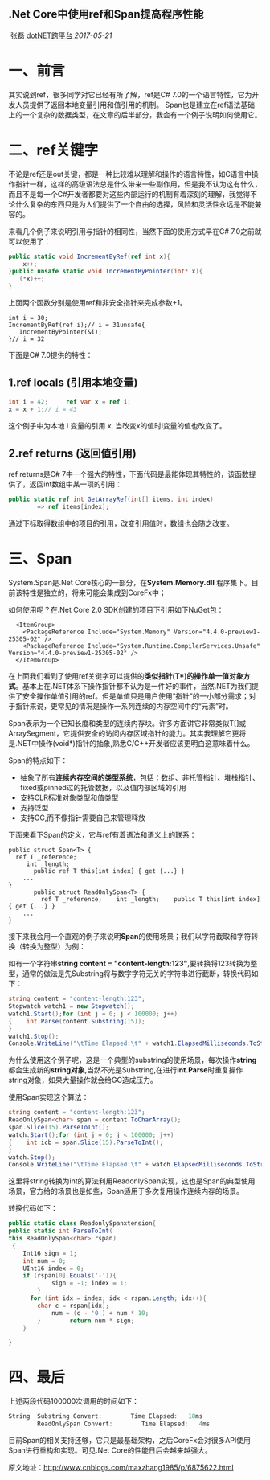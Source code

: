 ##                                                                             .Net Core中使用ref和Span<T>提高程序性能                       

​                                                                                                                                  张磊                                                                                                                                                      [                         dotNET跨平台                      ](javascript:void(0);)                                                                   *2017-05-21*                      

# 一、前言

其实说到ref，很多同学对它已经有所了解，ref是C# 7.0的一个语言特性，它为开发人员提供了返回本地变量引用和值引用的机制。
Span也是建立在ref语法基础上的一个复杂的数据类型，在文章的后半部分，我会有一个例子说明如何使用它。



# 二、ref关键字

不论是ref还是out关键，都是一种比较难以理解和操作的语言特性，如C语言中操作指针一样，这样的高级语法总是什么带来一些副作用，但是我不认为这有什么，而且不是每一个C#开发者都要对这些内部运行的机制有着深刻的理解，我觉得不论什么复杂的东西只是为人们提供了一个自由的选择，风险和灵活性永远是不能兼容的。

来看几个例子来说明引用与指针的相同性，当然下面的使用方式早在C# 7.0之前就可以使用了：

```csharp
public static void IncrementByRef(ref int x){
    x++;
}public unsafe static void IncrementByPointer(int* x){
   (*x)++;
}
```

上面两个函数分别是使用ref和非安全指针来完成参数+1。

```
int i = 30;
IncrementByRef(ref i);// i = 31unsafe{
   IncrementByPointer(&i);
}// i = 32
```

下面是C# 7.0提供的特性：

## 1.ref locals (引用本地变量)

```csharp
int i = 42;		ref var x = ref i;
x = x + 1;// i = 43
```

这个例子中为本地 i 变量的引用 x, 当改变x的值时i变量的值也改变了。

## 2.ref returns (返回值引用)

ref returns是C# 7中一个强大的特性，下面代码是最能体现其特性的，该函数提供了，返回int数组中某一项的引用：

```csharp
public static ref int GetArrayRef(int[] items, int index)
    	=> ref items[index];
```

通过下标取得数组中的项目的引用，改变引用值时，数组也会随之改变。



# 三、Span

System.Span是.Net Core核心的一部分，在**System.Memory.dll** 程序集下。目前该特性是独立的，将来可能会集成到CoreFx中；

如何使用呢？在.Net Core 2.0 SDK创建的项目下引用如下NuGet包：

```
  <ItemGroup>
    <PackageReference Include="System.Memory" Version="4.4.0-preview1-25305-02" />
    <PackageReference Include="System.Runtime.CompilerServices.Unsafe" Version="4.4.0-preview1-25305-02" />
  </ItemGroup>
```

在上面我们看到了使用ref关键字可以提供的**类似指针(T*)的操作单一值对象方式**。基本上在.NET体系下操作指针都不认为是一件好的事件，当然.NET为我们提供了安全操作单值引用的ref。但是单值只是用户使用“指针”的一小部分需求；对于指针来说，更常见的情况是操作一系列连续的内存空间中的“元素”时。

Span表示为一个已知长度和类型的连续内存块。许多方面讲它非常类似T[]或ArraySegment，它提供安全的访问内存区域指针的能力。其实我理解它更将是.NET中操作(void*)指针的抽象,熟悉C/C++开发者应该更明白这意味着什么。

Span的特点如下：

- 抽象了所有**连续内存空间的类型系统**，包括：数组、非托管指针、堆栈指针、fixed或pinned过的托管数据，以及值内部区域的引用
- 支持CLR标准对象类型和值类型
- 支持泛型
- 支持GC,而不像指针需要自己来管理释放

下面来看下Span的定义，它与ref有着语法和语义上的联系：

```
public struct Span<T> {  
  ref T _reference; 
     int _length;  
       public ref T this[int index] { get {...} }
    ...
}
       public struct ReadOnlySpan<T> {  
         ref T _reference;    int _length;    public T this[int index] { get {...} }
    ...
}
```

接下来我会用一个直观的例子来说明**Span**的使用场景；我们以字符截取和字符转换（转换为整型）为例：

如有一个字符串**string content = "content-length:123"**,要转换将123转换为整型，通常的做法是先Substring将与数字字符无关的字符串进行截断，转换代码如下：

```csharp
string content = "content-length:123";
Stopwatch watch1 = new Stopwatch();
watch1.Start();for (int j = 0; j < 100000; j++)
{    int.Parse(content.Substring(15));
}
watch1.Stop();
Console.WriteLine("\tTime Elapsed:\t" + watch1.ElapsedMilliseconds.ToString("N0") + "ms");
```

为什么使用这个例子呢，这是一个典型的substring的使用场景，每次操作**string**都会生成新的**string对象**,当然不光是Substring,在进行**int.Parse**时重复操作string对象，如果大量操作就会给GC造成压力。

使用Span实现这个算法：

```csharp
string content = "content-length:123";
ReadOnlySpan<char> span = content.ToCharArray();    
span.Slice(15).ParseToInt();
watch.Start();for (int j = 0; j < 100000; j++)
{    int icb = span.Slice(15).ParseToInt();
}
watch.Stop();
Console.WriteLine("\tTime Elapsed:\t" + watch.ElapsedMilliseconds.ToString("N0") + "ms");
```

这里将string转换为int的算法利用ReadonlySpan实现，这也是Span的典型使用场景，官方给的场景也是如些，Span适用于多次复用操作连续内存的场景。

转换代码如下：

```csharp
public static class ReadonlySpanxtension{    
public static int ParseToInt(
this ReadOnlySpan<char> rspan)   
 {
    Int16 sign = 1;      
  	int num = 0;
    UInt16 index = 0;      
    if (rspan[0].Equals('-')){
            sign = -1; index = 1;
        }      
      for (int idx = index; idx < rspan.Length; idx++){        
        char c = rspan[idx];
            num = (c - '0') + num * 10;
        }        return num * sign;
    }

}
```



# 四、最后

上述两段代码100000次调用的时间如下：

```csharp
String 	Substring Convert:        Time Elapsed:   18ms
		ReadOnlySpan Convert:        Time Elapsed:   4ms
```

目前Span的相关支持还够，它只是最基础架构，之后CoreFx会对很多API使用Span进行重构和实现。可见.Net Core的性能日后会越来越强大。

原文地址：http://www.cnblogs.com/maxzhang1985/p/6875622.html